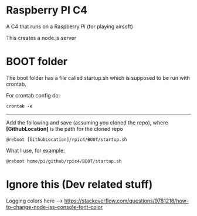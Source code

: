 # Raspberry PI C4
A C4 that runs on a Raspberry Pi (for playing airsoft)

This creates a node.js server


# BOOT folder
The boot folder has a file called startup.sh which is supposed to be run with crontab.

For crontab config do: 
 ```
 crontab -e
 ```
 ---
 Add the following and save (assuming you cloned the repo), where **[GithubLocation]** is the path for the cloned repo
 ```
 @reboot [GithubLocation]/rpic4/BOOT/startup.sh
 ```
 What I use, for example:
 ```
 @reboot home/pi/github/rpic4/BOOT/startup.sh
 ```
 




# Ignore this (Dev related stuff)
Logging colors here --> https://stackoverflow.com/questions/9781218/how-to-change-node-jss-console-font-color
